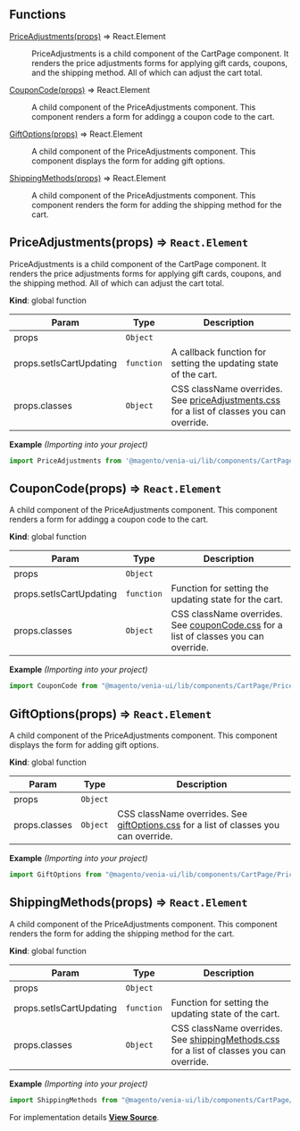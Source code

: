 ## Functions

<dl>
<dt><a href="#PriceAdjustments">PriceAdjustments(props)</a> ⇒ <inlineCode>React.Element</inlineCode></dt>
<dd>

PriceAdjustments is a child component of the CartPage component.
It renders the price adjustments forms for applying gift cards, coupons, and the shipping method.
All of which can adjust the cart total.

</dd>
<dt><a href="#CouponCode">CouponCode(props)</a> ⇒ <inlineCode>React.Element</inlineCode></dt>
<dd>

A child component of the PriceAdjustments component.
This component renders a form for addingg a coupon code to the cart.

</dd>
<dt><a href="#GiftOptions">GiftOptions(props)</a> ⇒ <inlineCode>React.Element</inlineCode></dt>
<dd>

A child component of the PriceAdjustments component.
This component displays the form for adding gift options.

</dd>
<dt><a href="#ShippingMethods">ShippingMethods(props)</a> ⇒ <inlineCode>React.Element</inlineCode></dt>
<dd>

A child component of the PriceAdjustments component.
This component renders the form for adding the shipping method for the cart.

</dd>
</dl>

<a name="PriceAdjustments"></a>

## PriceAdjustments(props) ⇒ `React.Element`
PriceAdjustments is a child component of the CartPage component.
It renders the price adjustments forms for applying gift cards, coupons, and the shipping method.
All of which can adjust the cart total.

**Kind**: global function  

| Param | Type | Description |
| --- | --- | --- |
| props | `Object` |  |
| props.setIsCartUpdating | `function` | A callback function for setting the updating state of the cart. |
| props.classes | `Object` | CSS className overrides. See [priceAdjustments.css](https://github.com/magento/pwa-studio/blob/develop/packages/venia-ui/lib/components/CartPage/PriceAdjustments/priceAdjustments.css) for a list of classes you can override. |

**Example** *(Importing into your project)*  
```js
import PriceAdjustments from '@magento/venia-ui/lib/components/CartPage/PriceAdjustments'
```
<a name="CouponCode"></a>

## CouponCode(props) ⇒ `React.Element`
A child component of the PriceAdjustments component.
This component renders a form for addingg a coupon code to the cart.

**Kind**: global function  

| Param | Type | Description |
| --- | --- | --- |
| props | `Object` |  |
| props.setIsCartUpdating | `function` | Function for setting the updating state for the cart. |
| props.classes | `Object` | CSS className overrides. See [couponCode.css](https://github.com/magento/pwa-studio/blob/develop/packages/venia-ui/lib/components/CartPage/PriceAdjustments/CouponCode/couponCode.css) for a list of classes you can override. |

**Example** *(Importing into your project)*  
```js
import CouponCode from "@magento/venia-ui/lib/components/CartPage/PriceAdjustments/CouponCode";
```
<a name="GiftOptions"></a>

## GiftOptions(props) ⇒ `React.Element`
A child component of the PriceAdjustments component.
This component displays the form for adding gift options.

**Kind**: global function  

| Param | Type | Description |
| --- | --- | --- |
| props | `Object` |  |
| props.classes | `Object` | CSS className overrides. See [giftOptions.css](https://github.com/magento/pwa-studio/blob/develop/packages/venia-ui/lib/components/CartPage/PriceAdjustments/GiftOptions/giftOptions.css) for a list of classes you can override. |

**Example** *(Importing into your project)*  
```js
import GiftOptions from "@magento/venia-ui/lib/components/CartPage/PriceAdjustments/GiftOptions";
```
<a name="ShippingMethods"></a>

## ShippingMethods(props) ⇒ `React.Element`
A child component of the PriceAdjustments component.
This component renders the form for adding the shipping method for the cart.

**Kind**: global function  

| Param | Type | Description |
| --- | --- | --- |
| props | `Object` |  |
| props.setIsCartUpdating | `function` | Function for setting the updating state of the cart. |
| props.classes | `Object` | CSS className overrides. See [shippingMethods.css](https://github.com/magento/pwa-studio/blob/develop/packages/venia-ui/lib/components/CartPage/PriceAdjustments/ShippingMethods/shippingMethods.css) for a list of classes you can override. |

**Example** *(Importing into your project)*  
```js
import ShippingMethods from "@magento/venia-ui/lib/components/CartPage/PriceAdjustments/ShippingMethods";
```


For implementation details [**View Source**](https://github.com/magento/pwa-studio/blob/develop/packages/venia-ui/lib/components/CartPage/PriceAdjustments/priceAdjustments.js).